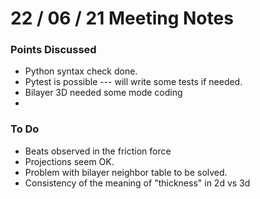 # 22 / 06 / 21 Meeting Notes


### Points Discussed 
<!--- Important points that were discussed in the meeting. -->
- Python syntax check done.
- Pytest is possible --- will write some tests if needed.
- Bilayer 3D needed some mode coding
- 

### To Do 
<!--- Things to do until next meeting. -->
- Beats observed in the friction force
- Projections seem OK.
- Problem with bilayer neighbor table to be solved.
- Consistency of the meaning of "thickness" in 2d vs 3d
